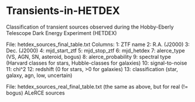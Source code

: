 # Transients-in-HETDEX
Classification of transient sources observed during the Hobby-Eberly Telescope Dark Energy Experiment (HETDEX)

File: hetdex_sources_final_table.txt
Columns:
1: ZTF name
2: R.A. (J2000)
3: Dec. (J2000)
4: mjd_start_ztf
5: mjd_stop_ztf
6: mjd_hetdex 
7: alerce_type (VS, AGN, SN, asteroid, bogus)
8: alerce_probability
9: spectral type (Harvard classes for stars, Hubble-classes for galaxies)
10: signal-to-noise
11: chi^2 
12: redshift (0 for stars, >0 for galaxies) 
13: classification (star, galaxy, agn, low, uncertain) 

File: hetdex_sources_real_final_table.txt
(the same as above, but for real (!= bogus) ALeRCE sources
